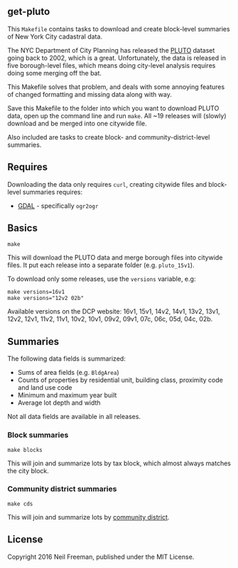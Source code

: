 get-pluto
---------

This `Makefile` contains tasks to download and create block-level summaries of New York City cadastral data.

The NYC Department of City Planning has released the [PLUTO](http://www1.nyc.gov/site/planning/data-maps/open-data/dwn-pluto-mappluto.page) dataset going back to 2002, which is a great. Unfortunately, the data is released in five borough-level files, which means doing city-level analysis requires doing some merging off the bat.

This Makefile solves that problem, and deals with some annoying features of changed formatting and missing data along with way.

Save this Makefile to the folder into which you want to download PLUTO data, open up the command line and run `make`. All ~19 releases will (slowly) download and be merged into one citywide file.

Also included are tasks to create block- and community-district-level summaries.

## Requires

Downloading the data only requires `curl`, creating citywide files and block-level summaries requires:

* [GDAL](http://www.gdal.org) - specifically `ogr2ogr`

## Basics
```
make
```
This will download the PLUTO data and merge borough files into citywide files. It put each release into a separate folder (e.g. `pluto_15v1`).

To download only some releases, use the `versions` variable, e.g:
```
make versions=16v1
make versions="12v2 02b"
```

Available versions on the DCP website: 16v1, 15v1, 14v2, 14v1, 13v2, 13v1, 12v2, 12v1, 11v2, 11v1, 10v2, 10v1, 09v2, 09v1, 07c, 06c, 05d, 04c, 02b.     

## Summaries

The following data fields is summarized:
* Sums of area fields (e.g. `BldgArea`)
* Counts of properties by residential unit, building class, proximity code and land use code
* Minimum and maximum year built
* Average lot depth and width

Not all data fields are available in all releases.

### Block summaries
````
make blocks
````

This will join and summarize lots by tax block, which almost always matches the city block.

### Community district summaries
````
make cds
````

This will join and summarize lots by [community district](http://www1.nyc.gov/site/planning/community/jias-sources.page).

## License

Copyright 2016 Neil Freeman, published under the MIT License.
